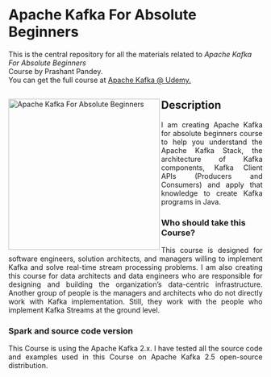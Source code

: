 # Apache Kafka For Absolute Beginners
This is the central repository for all the materials related to <em>Apache Kafka For Absolute Beginners</em> <br>Course by Prashant Pandey.
<br> You can get the full course at <a href="https://www.udemy.com/course/apache-kafka-for-beginners/?referralCode=CED0E2CC52F415729306"> 
  Apache Kafka @ Udemy.
</a>

<div>
<a href="https://www.udemy.com/course/apache-kafka-for-beginners/?referralCode=CED0E2CC52F415729306">
<img src="https://www.learningjournal.guru/_resources/img/jpg-5x/kafka-streams-master-class.jpg" alt="Apache Kafka For Absolute Beginners" width="300" align="left"> 
</a>

<h2> Description </h2>
<p align="justify">
  I am creating Apache Kafka for absolute beginners course to help you understand the Apache Kafka Stack, the architecture of Kafka components, Kafka Client APIs (Producers and Consumers) and apply that knowledge to create Kafka programs in Java. 
</p>

<h3>Who should take this Course?</h3>
<p align="justify">
This course is designed for software engineers, solution architects, and managers willing to implement Kafka and solve real-time stream processing problems. I am also creating this course for data architects and data engineers who are responsible for designing and building the organization’s data-centric infrastructure. Another group of people is the managers and architects who do not directly work with Kafka implementation. Still, they work with the people who implement Kafka Streams at the ground level.
</p>

<h3>Spark and source code version</h3>
<p align="justify">
This Course is using the Apache Kafka 2.x. I have tested all the source code and examples used in this Course on Apache Kafka 2.5 open-source distribution.
</p>

</div>
